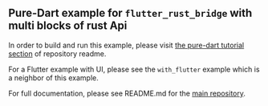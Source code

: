 ## Pure-Dart example for `flutter_rust_bridge` with multi blocks of rust Api

In order to build and run this example, please visit [the pure-dart tutorial section](https://github.com/fzyzcjy/flutter_rust_bridge#-tutorial-pure-dart) of repository readme.

For a Flutter example with UI, please see the `with_flutter` example which is a neighbor of this example.

For full documentation, please see README.md for the [main repository](https://github.com/fzyzcjy/flutter_rust_bridge).
